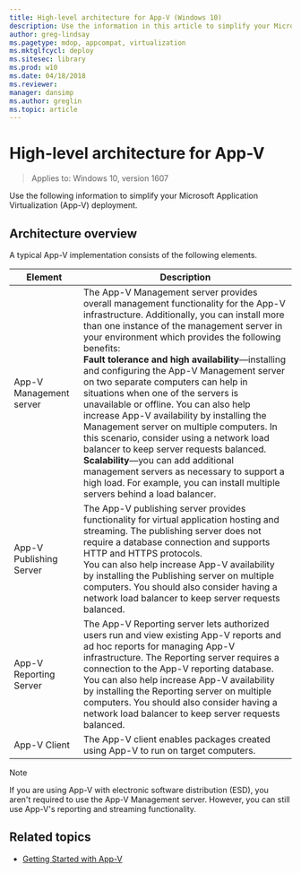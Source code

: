 ```yaml
---
title: High-level architecture for App-V (Windows 10)
description: Use the information in this article to simplify your Microsoft Application Virtualization (App-V) deployment.
author: greg-lindsay
ms.pagetype: mdop, appcompat, virtualization
ms.mktglfcycl: deploy
ms.sitesec: library
ms.prod: w10
ms.date: 04/18/2018
ms.reviewer: 
manager: dansimp
ms.author: greglin
ms.topic: article
---
```

# High-level architecture for App-V

>Applies to: Windows 10, version 1607

Use the following information to simplify your Microsoft Application Virtualization (App-V) deployment.

## Architecture overview

A typical App-V implementation consists of the following elements.

|Element|Description|
|---|---|
|App-V Management server|The App-V Management server provides overall management functionality for the App-V infrastructure. Additionally, you can install more than one instance of the management server in your environment which provides the following benefits:<br>**Fault tolerance and high availability**—installing and configuring the App-V Management server on two separate computers can help in situations when one of the servers is unavailable or offline. You can also help increase App-V availability by installing the Management server on multiple computers. In this scenario, consider using a network load balancer to keep server requests balanced.<br>**Scalability**—you can add additional management servers as necessary to support a high load. For example, you can install multiple servers behind a load balancer.|
|App-V Publishing Server|The App-V publishing server provides functionality for virtual application hosting and streaming. The publishing server does not require a database connection and supports HTTP and HTTPS protocols.<br>You can also help increase App-V availability by installing the Publishing server on multiple computers. You should also consider having a network load balancer to keep server requests balanced.|
|App-V Reporting Server|The App-V Reporting server lets authorized users run and view existing App-V reports and ad hoc reports for managing App-V infrastructure. The Reporting server requires a connection to the App-V reporting database. You can also help increase App-V availability by installing the Reporting server on multiple computers. You should also consider having a network load balancer to keep server requests balanced.|
|App-V Client|The App-V client enables packages created using App-V to run on target computers.|

>[!NOTE]
>If you are using App-V with electronic software distribution (ESD), you aren't required to use the App-V Management server. However, you can still use App-V's reporting and streaming functionality.

## Related topics

- [Getting Started with App-V](appv-getting-started.md)
